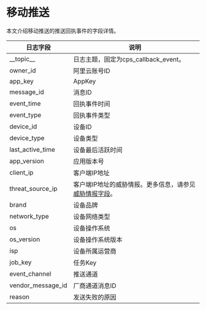 # 移动推送

本文介绍移动推送的推送回执事件的字段详情。

|日志字段|说明|
|----|--|
|\_\_topic\_\_|日志主题，固定为cps\_callback\_event。|
|owner\_id|阿里云账号ID|
|app\_key|AppKey|
|message\_id|消息ID|
|event\_time|回执事件时间|
|event\_type|回执事件类型|
|device\_id|设备ID|
|device\_type|设备类型|
|last\_active\_time|设备最后活跃时间|
|app\_version|应用版本号|
|client\_ip|客户端IP地址|
|threat\_source\_ip|客户端IP地址的威胁情报。更多信息，请参见[威胁情报字段](/cn.zh-CN/应用中心（App）/日志审计服务/生成威胁情报.md)。|
|brand|设备品牌|
|network\_type|设备网络类型|
|os|设备操作系统|
|os\_version|设备操作系统版本|
|isp|设备所属运营商|
|job\_key|任务Key|
|event\_channel|推送通道|
|vendor\_message\_id|厂商通道消息ID|
|reason|发送失败的原因|

